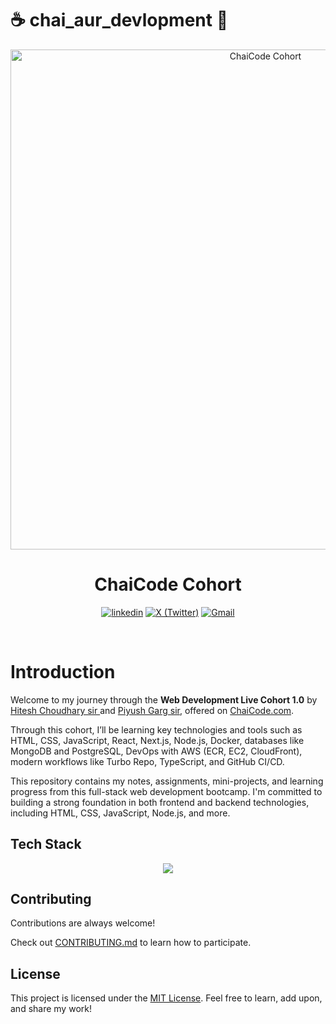 
# ☕ chai_aur_devlopment 🍃
<a href="https://courses.chaicode.com/">
  <p align=center>
    <img width = "800px" alt="ChaiCode Cohort" src="assets/cohort_thumbnail.jpg">
  <p>
</a>
<h1 align="center">ChaiCode Cohort</h1>

<!-- Social Media Links -->
<div align= "center">

<a href="https://www.linkedin.com/in/pranavssingh" target="_blank"><img alt=" linkedin" src="https://img.shields.io/static/v1?style=for-the-badge&label=&message=linkedin&color=087CB6"></a>
<a href="https://x.com/pranavK14430992" target="_blank"><img alt=" X (Twitter)" src="https://img.shields.io/static/v1?style=for-the-badge&label=&message=X (Twitter)&color=000"></a>
<a href="mailto:krpranav009@gmail.com" target="_blank"><img alt=" Gmail" src="https://img.shields.io/static/v1?style=for-the-badge&label=&message=Gmail&color=EB483B"></a>

</div>

<br>
<!-- 
<h1 align="center" >
  <a href="#introduction"><strong>Introduction</strong></a> ·
  <a href="#documentation"><strong>Documentation</strong></a> ·
  <a 
  href="#tech-stack"><strong>Tech Stack</strong></a> ·
  <a 
  href="#Contributing
"><strong>Contribution
</strong></a> 
</h1>
</br> -->

# Introduction


Welcome to my journey through the **Web Development Live Cohort 1.0** by [Hitesh Choudhary sir ](https://github.com/hiteshchoudhary) and [Piyush Garg sir](https://github.com/piyushgarg-dev), offered on [ChaiCode.com](https://chaicode.com).


Through this cohort, I’ll be learning key technologies and
tools such as HTML, CSS, JavaScript, React, Next.js, Node.js,
Docker, databases like MongoDB and PostgreSQL, DevOps with AWS
(ECR, EC2, CloudFront), modern workflows like Turbo Repo,
TypeScript, and GitHub CI/CD.

This repository contains my notes, assignments, mini-projects, and learning progress from this full-stack web development bootcamp. I'm committed to building a strong foundation in both frontend and backend technologies, including HTML, CSS, JavaScript, Node.js, and more.

## Tech Stack

<p align="center">
  <a href="https://skillicons.dev">
    <img src="https://skillicons.dev/icons?i=html,css,tailwind,js,ts,git,nodejs,express,postman,npm,react,next,mongo,postgresql,docker,aws,vite,vscode&perline=9" />
  </a>
</p>

<!-- # Structure

## [Assignments]()
## [Challenges]()
## [Projects]() -
## [Blogs]() - Hand picked blogs from the cohort. -->

## Contributing

Contributions are always welcome!

Check out [CONTRIBUTING.md](#contributing) to learn how to participate.

## License

This project is licensed under the [MIT License](LICENSE). Feel free to learn, add upon, and share my work!







